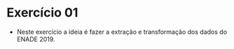 # Exercício 01 

- Neste exercício a ideia é fazer a extração e transformação dos dados do ENADE 2019.
